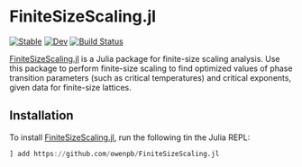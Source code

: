 # FiniteSizeScaling.jl

[![Stable](https://img.shields.io/badge/docs-stable-blue.svg)](https://owenpb.github.io/FiniteSizeScaling.jl/stable)
[![Dev](https://img.shields.io/badge/docs-dev-blue.svg)](https://owenpb.github.io/FiniteSizeScaling.jl/dev)
[![Build Status](https://github.com/owenpb/FiniteSizeScaling.jl/actions/workflows/CI.yml/badge.svg?branch=main)](https://github.com/owenpb/FiniteSizeScaling.jl/actions/workflows/CI.yml?query=branch%3Amain)

[FiniteSizeScaling.jl](https://github.com/owenpb/FiniteSizeScaling.jl) is a Julia package for finite-size scaling analysis. Use this package to perform finite-size scaling to find optimized values of phase transition parameters (such as critical temperatures) and critical exponents, given data for finite-size lattices.

## Installation

To install [FiniteSizeScaling.jl](https://github.com/owenpb/FiniteSizeScaling.jl), run the following tin the Julia REPL:

```julia
] add https://github.com/owenpb/FiniteSizeScaling.jl
```